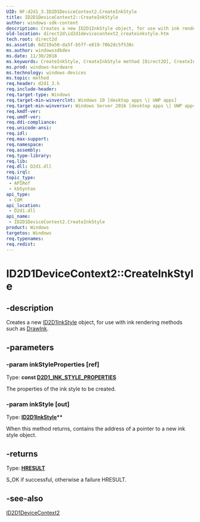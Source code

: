 ```yaml
---
UID: NF:d2d1_3.ID2D1DeviceContext2.CreateInkStyle
title: ID2D1DeviceContext2::CreateInkStyle
author: windows-sdk-content
description: Creates a new ID2D1InkStyle object, for use with ink rendering methods such as DrawInk.
old-location: direct2d\id2d1devicecontext2_createinkstyle.htm
tech.root: direct2d
ms.assetid: 6d219a50-da5f-b5ff-e819-70b2dc5f538c
ms.author: windowssdkdev
ms.date: 11/30/2018
ms.keywords: CreateInkStyle, CreateInkStyle method [Direct2D], CreateInkStyle method [Direct2D],ID2D1DeviceContext2 interface, ID2D1DeviceContext2 interface [Direct2D],CreateInkStyle method, ID2D1DeviceContext2.CreateInkStyle, ID2D1DeviceContext2::CreateInkStyle, ID2D1DeviceContext2::CreateInkStyle(const D2D1_INK_STYLE_PROPERTIES &,ID2D1InkStyle), d2d1_3/ID2D1DeviceContext2::CreateInkStyle, direct2d.id2d1devicecontext2_createinkstyle
ms.prod: windows-hardware
ms.technology: windows-devices
ms.topic: method
req.header: d2d1_3.h
req.include-header: 
req.target-type: Windows
req.target-min-winverclnt: Windows 10 [desktop apps \| UWP apps]
req.target-min-winversvr: Windows Server 2016 [desktop apps \| UWP apps]
req.kmdf-ver: 
req.umdf-ver: 
req.ddi-compliance: 
req.unicode-ansi: 
req.idl: 
req.max-support: 
req.namespace: 
req.assembly: 
req.type-library: 
req.lib: 
req.dll: D2d1.dll
req.irql: 
topic_type:
 - APIRef
 - kbSyntax
api_type:
 - COM
api_location:
 - D2d1.dll
api_name:
 - ID2D1DeviceContext2.CreateInkStyle
product: Windows
targetos: Windows
req.typenames: 
req.redist: 
---
```


# ID2D1DeviceContext2::CreateInkStyle


## -description


Creates a new <a href="https://msdn.microsoft.com/03853FA5-1377-42FB-A4C2-50069DDF6E2D">ID2D1InkStyle</a> object, for use with ink 
        rendering methods such as <a href="https://msdn.microsoft.com/d7c27267-c0c3-d21c-7980-3d92396509c7">DrawInk</a>.


## -parameters




### -param inkStyleProperties [ref]

Type: <b>const <a href="https://msdn.microsoft.com/81B9E108-D0A6-4F7E-8BE9-76A570B1D050">D2D1_INK_STYLE_PROPERTIES</a></b>

The properties of the ink style to be created.


### -param inkStyle [out]

Type: <b><a href="https://msdn.microsoft.com/03853FA5-1377-42FB-A4C2-50069DDF6E2D">ID2D1InkStyle</a>**</b>

When this method returns, contains the address of a pointer to a new ink style object.


## -returns



Type: <b><a href="455d07e9-52c3-4efb-a9dc-2955cbfd38cc">HRESULT</a></b>

S_OK if successful, otherwise a failure HRESULT.




## -see-also




<a href="https://msdn.microsoft.com/25c11cfc-75af-20a1-8f54-6b370942b841">ID2D1DeviceContext2</a>
 

 

